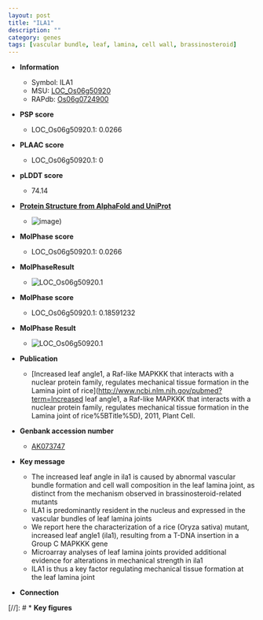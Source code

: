 ```yaml
---
layout: post
title: "ILA1"
description: ""
category: genes
tags: [vascular bundle, leaf, lamina, cell wall, brassinosteroid]
---
```


* **Information**  
    + Symbol: ILA1  
    + MSU: [LOC_Os06g50920](http://rice.plantbiology.msu.edu/cgi-bin/ORF_infopage.cgi?orf=LOC_Os06g50920)  
    + RAPdb: [Os06g0724900](http://rapdb.dna.affrc.go.jp/viewer/gbrowse_details/irgsp1?name=Os06g0724900)  

* **PSP score**  
    + LOC_Os06g50920.1: 0.0266 

* **PLAAC score**  
    + LOC_Os06g50920.1: 0 

* **pLDDT score**
    + 74.14

* **[Protein Structure from AlphaFold and UniProt](https://www.uniprot.org/uniprotkb/Q5Z986/entry#structure)**
    + ![image](https://ricepsp.github.io/images/Q5/AF-Q5Z986-F1.png))

* **MolPhase score**
    + LOC_Os06g50920.1: 0.0266

* **MolPhaseResult**
    + ![LOC_Os06g50920.1](https://ricepsp.github.io/pictures/LOC_Os06g/LOC_Os06g50920.1.png)

* **MolPhase score**
    + LOC_Os06g50920.1: 0.18591232

* **MolPhase Result**
    + ![LOC_Os06g50920.1](https://304243504.github.io/Pictures/LOC_Os06g/LOC_Os06g50920.1.png)

* **Publication**  
    + [Increased leaf angle1, a Raf-like MAPKKK that interacts with a nuclear protein family, regulates mechanical tissue formation in the Lamina joint of rice](http://www.ncbi.nlm.nih.gov/pubmed?term=Increased leaf angle1, a Raf-like MAPKKK that interacts with a nuclear protein family, regulates mechanical tissue formation in the Lamina joint of rice%5BTitle%5D), 2011, Plant Cell.

* **Genbank accession number**  
    + [AK073747](http://www.ncbi.nlm.nih.gov/nuccore/AK073747)

* **Key message**  
    + The increased leaf angle in ila1 is caused by abnormal vascular bundle formation and cell wall composition in the leaf lamina joint, as distinct from the mechanism observed in brassinosteroid-related mutants
    + ILA1 is predominantly resident in the nucleus and expressed in the vascular bundles of leaf lamina joints
    + We report here the characterization of a rice (Oryza sativa) mutant, increased leaf angle1 (ila1), resulting from a T-DNA insertion in a Group C MAPKKK gene
    + Microarray analyses of leaf lamina joints provided additional evidence for alterations in mechanical strength in ila1
    + ILA1 is thus a key factor regulating mechanical tissue formation at the leaf lamina joint

* **Connection**  

[//]: # * **Key figures**  


